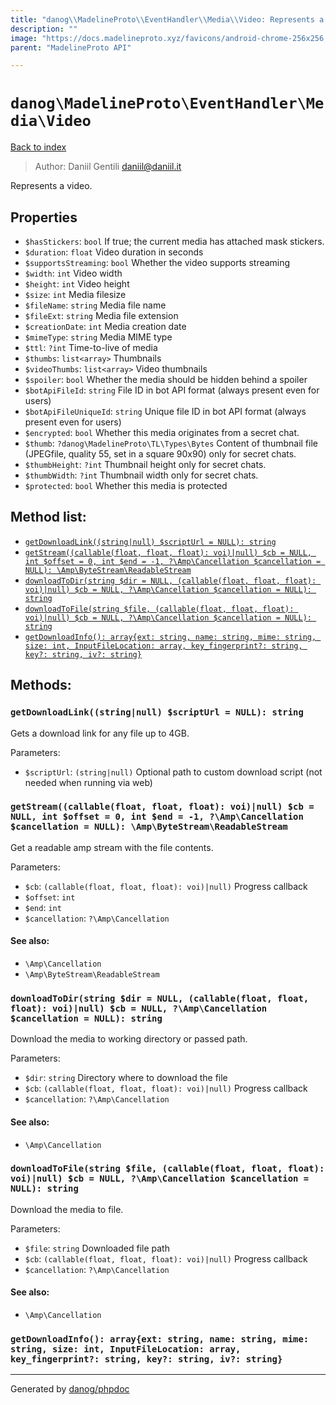 ```yaml
---
title: "danog\\MadelineProto\\EventHandler\\Media\\Video: Represents a video."
description: ""
image: "https://docs.madelineproto.xyz/favicons/android-chrome-256x256.png"
parent: "MadelineProto API"

---
```

# `danog\MadelineProto\EventHandler\Media\Video`
[Back to index](../../../../index.html)

> Author: Daniil Gentili <daniil@daniil.it>  
  

Represents a video.  



## Properties
* `$hasStickers`: `bool` If true; the current media has attached mask stickers.
* `$duration`: `float` Video duration in seconds
* `$supportsStreaming`: `bool` Whether the video supports streaming
* `$width`: `int` Video width
* `$height`: `int` Video height
* `$size`: `int` Media filesize
* `$fileName`: `string` Media file name
* `$fileExt`: `string` Media file extension
* `$creationDate`: `int` Media creation date
* `$mimeType`: `string` Media MIME type
* `$ttl`: `?int` Time-to-live of media
* `$thumbs`: `list<array>` Thumbnails
* `$videoThumbs`: `list<array>` Video thumbnails
* `$spoiler`: `bool` Whether the media should be hidden behind a spoiler
* `$botApiFileId`: `string` File ID in bot API format (always present even for users)
* `$botApiFileUniqueId`: `string` Unique file ID in bot API format (always present even for users)
* `$encrypted`: `bool` Whether this media originates from a secret chat.
* `$thumb`: `?danog\MadelineProto\TL\Types\Bytes` Content of thumbnail file (JPEGfile, quality 55, set in a square 90x90) only for secret chats.
* `$thumbHeight`: `?int` Thumbnail height only for secret chats.
* `$thumbWidth`: `?int` Thumbnail width only for secret chats.
* `$protected`: `bool` Whether this media is protected

## Method list:
* [`getDownloadLink((string|null) $scriptUrl = NULL): string`](#getDownloadLink)
* [`getStream((callable(float, float, float): voi)|null) $cb = NULL, int $offset = 0, int $end = -1, ?\Amp\Cancellation $cancellation = NULL): \Amp\ByteStream\ReadableStream`](#getStream)
* [`downloadToDir(string $dir = NULL, (callable(float, float, float): voi)|null) $cb = NULL, ?\Amp\Cancellation $cancellation = NULL): string`](#downloadToDir)
* [`downloadToFile(string $file, (callable(float, float, float): voi)|null) $cb = NULL, ?\Amp\Cancellation $cancellation = NULL): string`](#downloadToFile)
* [`getDownloadInfo(): array{ext: string, name: string, mime: string, size: int, InputFileLocation: array, key_fingerprint?: string, key?: string, iv?: string}`](#getDownloadInfo)

## Methods:
### <a name="getDownloadLink"></a> `getDownloadLink((string|null) $scriptUrl = NULL): string`

Gets a download link for any file up to 4GB.


Parameters:

* `$scriptUrl`: `(string|null)` Optional path to custom download script (not needed when running via web)  



### <a name="getStream"></a> `getStream((callable(float, float, float): voi)|null) $cb = NULL, int $offset = 0, int $end = -1, ?\Amp\Cancellation $cancellation = NULL): \Amp\ByteStream\ReadableStream`

Get a readable amp stream with the file contents.


Parameters:

* `$cb`: `(callable(float, float, float): voi)|null)` Progress callback  
* `$offset`: `int`   
* `$end`: `int`   
* `$cancellation`: `?\Amp\Cancellation`   


#### See also: 
* `\Amp\Cancellation`
* `\Amp\ByteStream\ReadableStream`




### <a name="downloadToDir"></a> `downloadToDir(string $dir = NULL, (callable(float, float, float): voi)|null) $cb = NULL, ?\Amp\Cancellation $cancellation = NULL): string`

Download the media to working directory or passed path.


Parameters:

* `$dir`: `string` Directory where to download the file  
* `$cb`: `(callable(float, float, float): voi)|null)` Progress callback  
* `$cancellation`: `?\Amp\Cancellation`   


#### See also: 
* `\Amp\Cancellation`




### <a name="downloadToFile"></a> `downloadToFile(string $file, (callable(float, float, float): voi)|null) $cb = NULL, ?\Amp\Cancellation $cancellation = NULL): string`

Download the media to file.


Parameters:

* `$file`: `string` Downloaded file path  
* `$cb`: `(callable(float, float, float): voi)|null)` Progress callback  
* `$cancellation`: `?\Amp\Cancellation`   


#### See also: 
* `\Amp\Cancellation`




### <a name="getDownloadInfo"></a> `getDownloadInfo(): array{ext: string, name: string, mime: string, size: int, InputFileLocation: array, key_fingerprint?: string, key?: string, iv?: string}`





---
Generated by [danog/phpdoc](https://phpdoc.daniil.it)
